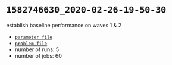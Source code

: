 # `1582746630_2020-02-26-19-50-30`

establish baseline performance on waves 1 & 2
- [`parameter file`](./parameters.toml)
- [`problem file`](./problems.txt)
- number of runs: 5
- number of jobs: 60
